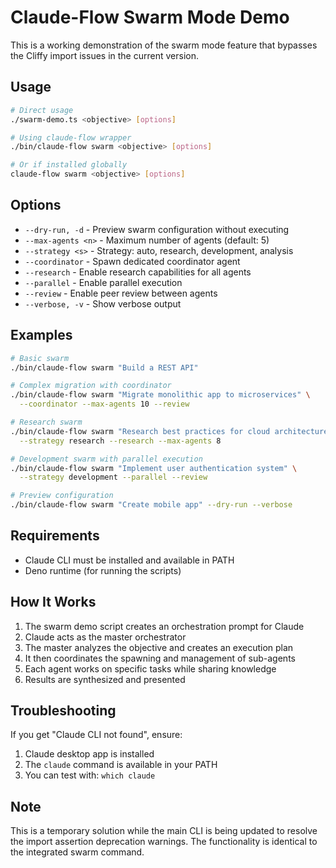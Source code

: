 # Claude-Flow Swarm Mode Demo

This is a working demonstration of the swarm mode feature that bypasses the Cliffy import issues in the current version.

## Usage

```bash
# Direct usage
./swarm-demo.ts <objective> [options]

# Using claude-flow wrapper
./bin/claude-flow swarm <objective> [options]

# Or if installed globally
claude-flow swarm <objective> [options]
```

## Options

- `--dry-run, -d` - Preview swarm configuration without executing
- `--max-agents <n>` - Maximum number of agents (default: 5)
- `--strategy <s>` - Strategy: auto, research, development, analysis
- `--coordinator` - Spawn dedicated coordinator agent
- `--research` - Enable research capabilities for all agents
- `--parallel` - Enable parallel execution
- `--review` - Enable peer review between agents
- `--verbose, -v` - Show verbose output

## Examples

```bash
# Basic swarm
./bin/claude-flow swarm "Build a REST API"

# Complex migration with coordinator
./bin/claude-flow swarm "Migrate monolithic app to microservices" \
  --coordinator --max-agents 10 --review

# Research swarm
./bin/claude-flow swarm "Research best practices for cloud architecture" \
  --strategy research --research --max-agents 8

# Development swarm with parallel execution
./bin/claude-flow swarm "Implement user authentication system" \
  --strategy development --parallel --review

# Preview configuration
./bin/claude-flow swarm "Create mobile app" --dry-run --verbose
```

## Requirements

- Claude CLI must be installed and available in PATH
- Deno runtime (for running the scripts)

## How It Works

1. The swarm demo script creates an orchestration prompt for Claude
2. Claude acts as the master orchestrator
3. The master analyzes the objective and creates an execution plan
4. It then coordinates the spawning and management of sub-agents
5. Each agent works on specific tasks while sharing knowledge
6. Results are synthesized and presented

## Troubleshooting

If you get "Claude CLI not found", ensure:

1. Claude desktop app is installed
2. The `claude` command is available in your PATH
3. You can test with: `which claude`

## Note

This is a temporary solution while the main CLI is being updated to resolve the import assertion deprecation warnings. The functionality is identical to the integrated swarm command.
